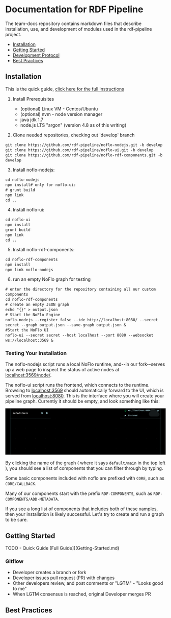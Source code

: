 # Documentation for RDF Pipeline

The team-docs repository contains markdown files that describe installation, use, and development of modules used in the rdf-pipeline project.

 * [Installation](#installation)
 * [Getting Started](#getting-started)
 * [Development Protocol](#gitflow)
 * [Best Practices](#best-practices)


## Installation

This is the quick guide, [click here for the full instructions](Installation.md)

1. Install Prerequisites
   * (optional) Linux VM - Centos/Ubuntu
   * (optional) nvm - node version manager
   * java jdk 1.7
   * node.js LTS "argon" (version 4.8 as of this writing)

2. Clone needed repositories, checking out 'develop' branch
```
git clone https://github.com/rdf-pipeline/noflo-nodejs.git -b develop
git clone https://github.com/rdf-pipeline/noflo-ui.git -b develop
git clone https://github.com/rdf-pipeline/noflo-rdf-components.git -b develop
```
3. Install noflo-nodejs:
   
```
cd noflo-nodejs
npm install# only for noflo-ui:
# grunt build
npm link
cd ..
```
4. Install noflo-ui:
```
cd noflo-ui
npm install
grunt build
npm link
cd ..
```
5. Install noflo-rdf-components: 
   
```
cd noflo-rdf-components
npm install
npm link noflo-nodejs
```

6. run an empty NoFlo graph for testing
```
# enter the directory for the repository containing all our custom components
cd noflo-rdf-components
# create an empty JSON graph
echo "{}" > output.json
# Start the NoFlo Engine
noflo-nodejs --register false --ide http://localhost:8080/ --secret secret --graph output.json --save-graph output.json &
#Start the NoFlo UI
noflo-ui --secret secret --host localhost --port 8080 --websocket ws://localhost:3569 &
```
 
### Testing Your Installation

The noflo-nodejs script runs a local NoFlo runtime, and--in our fork--serves up a web page to inspect the status of active nodes at [localhost:3569/node/](http://localhost:3569/node/).

The noflo-ui script runs the frontend, which connects to the runtime. Browsing to [localhost:3569](http://localhost:3569/) should automatically forward to the UI, which is served from [localhost:8080](http://localhost:8080/).  This is the interface where you will create your pipeline graph. Currently it should be empty, and look something like this:

![noflo ui without a graph](images/empty-ui.png)

By clicking the name of the graph ( where it says `default/main` in the top left ), you should see a list of components that you can filter through by typing. 

Some basic components included with noflo are prefixed with `CORE`, such as `CORE/CALLBACK`. 

Many of our components start with the prefix `RDF-COMPONENTS`, such as `RDF-COMPONENTS/ADD-METADATA`.

If you see a long list of components that includes both of these xamples, then your installation is likely successful. Let's try to create and run a graph to be sure.

## Getting Started

TODO - Quick Guide
[Full Guide]](Getting-Started.md)


### Gitflow

 * Developer creates a branch or fork
 * Developer issues pull request (PR) with changes
 * Other developers review, and post comments or "LGTM" - "Looks good to me"
 * When LGTM consensus is reached, original Developer merges PR

## Best Practices
